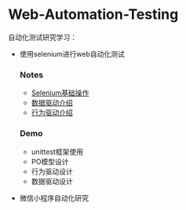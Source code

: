 # Web-Automation-Testing

自动化测试研究学习：
+ 使用selenium进行web自动化测试
  ### Notes

  + [Selenium基础操作](./notes/Selenium.md)
  + [数据驱动介绍](./notes/数据驱动.md)
  + [行为驱动介绍](./notes/行为驱动.md)

  ### Demo

  * unittest框架使用
  * PO模型设计
  * 行为驱动设计
  * 数据驱动设计

+ 微信小程序自动化研究



